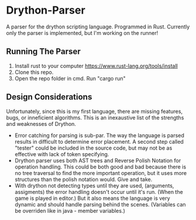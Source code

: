 # Drython-Parser
A parser for the drython scripting language. Programmed in Rust. Currently only the parser is implemented, but I'm working on the runner!

## Running The Parser
1. Install rust to your computer https://www.rust-lang.org/tools/install
2. Clone this repo.
3. Open the repo folder in cmd. Run "cargo run"

## Design Considerations
Unfortunately, since this is my first language, there are missing features, bugs, or inneficient algorithms. This is an inexaustive list of the strengths and weaknesses of Drython.
- Error catching for parsing is sub-par. The way the language is parsed results in difficult to determine error placement. A second step called "tester" could be included in the source code, but may not be as effective with lack of token specifying.
- Drython parser uses both AST trees and Reverse Polish Notation for operation handling. This could be both good and bad because there is no tree traversal to find the more important operation, but it uses more structures than the polish notation would. Give and take.
- With drython not detecting types until they are used, (arguments, assigments) the error handling doesn't occur until it's run. (When the game is played in editor.) But it also means the language is very dynamic and should handle parsing behind the scenes. (Variables can be overriden like in java - member variables.)
